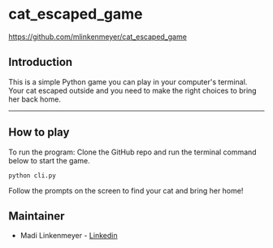 # cat_escaped_game

https://github.com/mlinkenmeyer/cat_escaped_game

## Introduction

This is a simple Python game you can play in your computer's terminal. Your cat escaped outside and you need to make the right choices to bring her back home.

---

## How to play

To run the program: Clone the GitHub repo and run the terminal command below to start the game.

```
python cli.py

```

Follow the prompts on the screen to find your cat and bring her home!

## Maintainer

- Madi Linkenmeyer - [Linkedin](https://www.linkedin.com/in/madimcl/)
